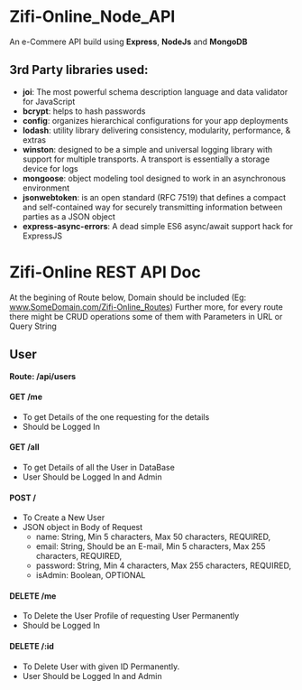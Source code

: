 # Zifi-Online_Node_API
An e-Commere API build using **Express**, **NodeJs** and **MongoDB**

## 3rd Party libraries used:
- **joi**:   The most powerful schema description language and data validator for JavaScript
- **bcrypt**:   helps to hash passwords
- **config**:   organizes hierarchical configurations for your app deployments
- **lodash**:   utility library delivering consistency, modularity, performance, & extras
- **winston**:   designed to be a simple and universal logging library with support for multiple transports. A transport is essentially a storage device for logs
- **mongoose**:  object modeling tool designed to work in an asynchronous environment
- **jsonwebtoken**:   is an open standard (RFC 7519) that defines a compact and self-contained way for securely transmitting information between parties as a JSON object
- **express-async-errors**:   A dead simple ES6 async/await support hack for ExpressJS



# Zifi-Online REST API Doc
At the begining of Route below, Domain should be included (Eg: www.SomeDomain.com/Zifi-Online_Routes)
Further more, for every route there might be CRUD operations some of them with Parameters in URL or Query String


## User
**Route:  /api/users**

#### GET /me
- To get Details of the one requesting for the details
- Should be Logged In

#### GET /all
- To get Details of all the User in DataBase
- User Should be Logged In and Admin

#### POST / 
- To Create a New User
- JSON object in Body of Request
  - name: String, Min 5 characters, Max 50 characters, REQUIRED,
  - email: String, Should be an E-mail, Min 5 characters, Max 255 characters, REQUIRED,
  - password: String, Min 4 characters, Max 255 characters, REQUIRED,
  - isAdmin: Boolean, OPTIONAL

#### DELETE /me
- To Delete the User Profile of requesting User Permanently
- Should be Logged In

#### DELETE /:id 
- To Delete User with given ID Permanently.
- User Should be Logged In and Admin









